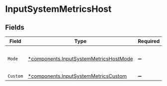 # InputSystemMetricsHost


## Fields

| Field                                                                                           | Type                                                                                            | Required                                                                                        | Description                                                                                     |
| ----------------------------------------------------------------------------------------------- | ----------------------------------------------------------------------------------------------- | ----------------------------------------------------------------------------------------------- | ----------------------------------------------------------------------------------------------- |
| `Mode`                                                                                          | [*components.InputSystemMetricsHostMode](../../models/components/inputsystemmetricshostmode.md) | :heavy_minus_sign:                                                                              | Select level of detail for host metrics                                                         |
| `Custom`                                                                                        | [*components.InputSystemMetricsCustom](../../models/components/inputsystemmetricscustom.md)     | :heavy_minus_sign:                                                                              | N/A                                                                                             |